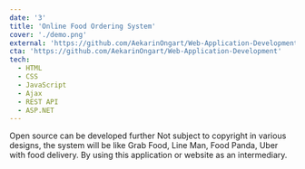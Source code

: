 ```yaml
---
date: '3'
title: 'Online Food Ordering System'
cover: './demo.png'
external: 'https://github.com/AekarinOngart/Web-Application-Development'
cta: 'https://github.com/AekarinOngart/Web-Application-Development'
tech:
  - HTML
  - CSS
  - JavaScript
  - Ajax
  - REST API
  - ASP.NET
---
```


Open source can be developed further Not subject to copyright in various designs, the system will be like Grab Food, Line Man, Food Panda, Uber with food delivery. By using this application or website as an intermediary.
